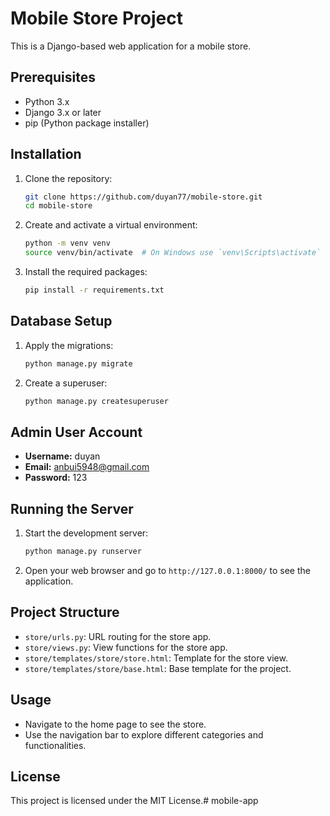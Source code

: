 # Mobile Store Project

This is a Django-based web application for a mobile store.

## Prerequisites

- Python 3.x
- Django 3.x or later
- pip (Python package installer)

## Installation

1. Clone the repository:

    ```sh
    git clone https://github.com/duyan77/mobile-store.git
    cd mobile-store
    ```

2. Create and activate a virtual environment:

    ```sh
    python -m venv venv
    source venv/bin/activate  # On Windows use `venv\Scripts\activate`
    ```

3. Install the required packages:

    ```sh
    pip install -r requirements.txt
    ```

## Database Setup

1. Apply the migrations:

    ```sh
    python manage.py migrate
    ```

2. Create a superuser:

    ```sh
    python manage.py createsuperuser
    ```
## Admin User Account

- **Username:** duyan
- **Email:** anbui5948@gmail.com
- **Password:** 123

## Running the Server

1. Start the development server:

    ```sh
    python manage.py runserver
    ```

2. Open your web browser and go to `http://127.0.0.1:8000/` to see the application.

## Project Structure

- `store/urls.py`: URL routing for the store app.
- `store/views.py`: View functions for the store app.
- `store/templates/store/store.html`: Template for the store view.
- `store/templates/store/base.html`: Base template for the project.

## Usage

- Navigate to the home page to see the store.
- Use the navigation bar to explore different categories and functionalities.

## License

This project is licensed under the MIT License.# mobile-app
